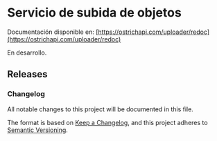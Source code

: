 # Servicio de subida de objetos

Documentación disponible en: [https://ostrichapi.com/uploader/redoc](https://ostrichapi.com/uploader/redoc)

En desarrollo.

## Releases

### Changelog

All notable changes to this project will be documented in this file.

The format is based on [Keep a Changelog](https://keepachangelog.com/en/1.0.0/),
and this project adheres to [Semantic Versioning](https://semver.org/spec/v2.0.0.html).
